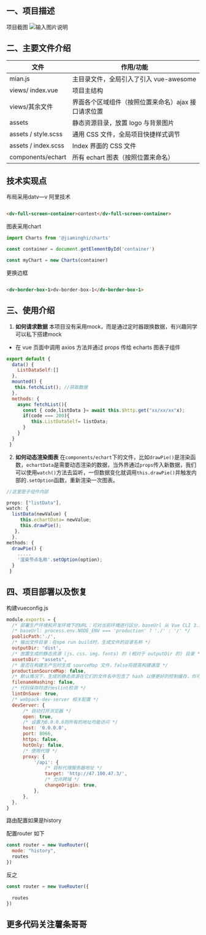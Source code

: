 ## 一、项目描述



项目截图
![输入图片说明](https://images.gitee.com/uploads/images/2020/0318/220710_4b0bf590_4964818.png "JPW8NE}N@Y{HLYA$ZPY%T24.png")

## 二、主要文件介绍

| 文件                | 作用/功能                                           |
| ------------------- | --------------------------------------------------- |
| mian.js             | 主目录文件，全局引入了引入 vue-awesome              |
| views/ index.vue    | 项目主结构                                          |
| views/其余文件      | 界面各个区域组件（按照位置来命名）ajax 接口请求位置 |
| assets              | 静态资源目录，放置 logo 与背景图片                  |
| assets / style.scss | 通用 CSS 文件，全局项目快捷样式调节                 |
| assets / index.scss | Index 界面的 CSS 文件                               |
| components/echart   | 所有 echart 图表（按照位置来命名）                  |

## 技术实现点

布局采用datv—v 阿里技术


```html

<dv-full-screen-container>content</dv-full-screen-container>


```

图表采用chart

```js
import Charts from '@jiaminghi/charts'

const container = document.getElementById('container')

const myChart = new Charts(container)

```

更换边框

```html

<dv-border-box-1>dv-border-box-1</dv-border-box-1>

```


## 三、使用介绍

1. **如何请求数据**
   本项目没有采用mock，而是通过定时器跟换数据，有兴趣同学可以私下搭建mock


- 在 vue 页面中调用 axios 方法并通过 props 传给 echarts 图表子组件

```js
export default {
  data() {
  	ListDataSelf:[]
  },
  mounted() {
   this.fetchList(); //获取数据
  },
  methods: {
	async fetchList(){
	  const { code,listData }= await this.$http.get("xx/xx/xx"x);
	  if(code === 200){
		 this.ListDataSelf= listData;
	  }
	}
  }
 }
```

2. **如何动态渲染图表**
   在`components/echart`下的文件，比如`drawPie()`是渲染函数，`echartData`是需要动态渲染的数据，当外界通过`props`传入新数据，我们可以使用`watch()`方法去监听，一但数据变化就调用`this.drawPie()`并触发内部的`.setOption`函数，重新渲染一次图表。

```js
//这里是子组件内部

props: ["listData"],
watch: {
  listData(newValue) {
     this.echartData= newValue;
     this.drawPie();
   },
  },
methods: {
  drawPie() {
  	.....
  	'渲染节点名称'.setOption(option);
  }
 }
```

## 四、项目部署以及恢复


构建vueconfig.js

```js
module.exports = {
  /* 部署生产环境和开发环境下的URL：可对当前环境进行区分，baseUrl 从 Vue CLI 3.3 起已弃用，要使用publicPath */ 
  /* baseUrl: process.env.NODE_ENV === 'production' ? './' : '/' */
  publicPath:'./',
  /* 输出文件目录：在npm run build时，生成文件的目录名称 */
  outputDir: 'dist',
  /* 放置生成的静态资源 (js、css、img、fonts) 的 (相对于 outputDir 的) 目录 */
  assetsDir: "assets",
  /* 是否在构建生产包时生成 sourceMap 文件，false将提高构建速度 */
  productionSourceMap: false,
  /* 默认情况下，生成的静态资源在它们的文件名中包含了 hash 以便更好的控制缓存，你可以通过将这个选项设为 false 来关闭文件名哈希。(false的时候就是让原来的文件名不改变) */
  filenameHashing: false,
  /* 代码保存时进行eslint检测 */
  lintOnSave: true,
  /* webpack-dev-server 相关配置 */
  devServer: {
      /* 自动打开浏览器 */
      open: true,
      /* 设置为0.0.0.0则所有的地址均能访问 */
      host: '0.0.0.0',
      port: 8066,
      https: false,
      hotOnly: false,
      /* 使用代理 */
      proxy: {
          '/api': {
              /* 目标代理服务器地址 */
              target: 'http://47.100.47.3/',
              /* 允许跨域 */
              changeOrigin: true,
          },
      },
  },
}

```

路由配置如果是history

配置router 如下

```js
const router = new VueRouter({
  mode: "history",
  routes
})
```

反之

``` js
const router = new VueRouter({
  
  routes
})

```

## 更多代码关注薯条哥哥





